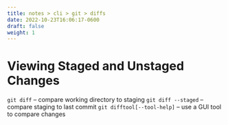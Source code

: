 ```yaml
---
title: notes > cli > git > diffs
date: 2022-10-23T16:06:17-0600
draft: false
weight: 1
---
```

# Viewing Staged and Unstaged Changes
`git diff` – compare working directory to staging
`git diff --staged` – compare staging to last commit
`git difftool[--tool-help]` – use a GUI tool to compare changes
